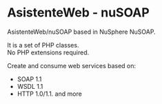 AsistenteWeb - nuSOAP
=====================

AsistenteWeb/nuSOAP based in NuSphere NuSOAP.

It is a set of PHP classes.  
No PHP extensions required.

Create and consume web services based on:
- SOAP 1.1
- WSDL 1.1 
- HTTP 1.0/1.1. and more
